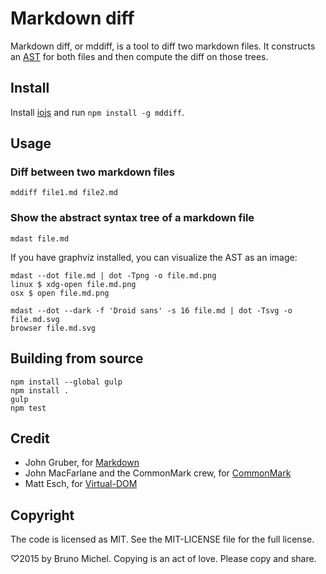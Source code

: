 Markdown diff
=============

Markdown diff, or mddiff, is a tool to diff two markdown files. It constructs
an [AST](http://en.wikipedia.org/wiki/Abstract_syntax_tree) for both files and
then compute the diff on those trees.

Install
-------

Install [iojs](https://iojs.org/en/index.html) and run `npm install -g mddiff`.

Usage
-----

### Diff between two markdown files

```
mddiff file1.md file2.md
```

### Show the abstract syntax tree of a markdown file

```
mdast file.md
```

If you have graphviz installed, you can visualize the AST as an image:

```
mdast --dot file.md | dot -Tpng -o file.md.png
linux $ xdg-open file.md.png
osx $ open file.md.png

mdast --dot --dark -f 'Droid sans' -s 16 file.md | dot -Tsvg -o file.md.svg
browser file.md.svg
```

Building from source
--------------------

```
npm install --global gulp
npm install .
gulp
npm test
```

Credit
------

* John Gruber, for [Markdown](http://daringfireball.net/projects/markdown/)
* John MacFarlane and the CommonMark crew, for [CommonMark](http://commonmark.org/)
* Matt Esch, for [Virtual-DOM](https://github.com/Matt-Esch/virtual-dom)

Copyright
---------

The code is licensed as MIT. See the MIT-LICENSE file for the full license.

♡2015 by Bruno Michel. Copying is an act of love. Please copy and share.
